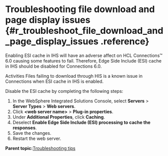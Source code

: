 # Troubleshooting file download and page display issues {#r_troubleshoot_file_download_and_page_display_issues .reference}

Enabling ESI cache in IHS will have an adverse affect on HCL Connections™ 6.0 causing some features to fail. Therefore, Edge Side Include \(ESI\) cache in IHS should be disabled for Connections 6.0.

Activities Files failing to download through HIS is a known issue in Connections when ESI cache in IHS is enabled.

Disable the ESI cache by completing the following steps:

1.  In the WebSphere Integrated Solutions Console, select **Servers** \> **Server Types** \> **Web servers**.
2.  Click **<web server name\>** \> **Plug-in properties**.
3.  Under **Additional Properties**, click **Caching**.
4.  Deselect **Enable Edge Side Include \(ESI\) processing to cache the responses**.
5.  Save the changes.
6.  Restart the web server.

**Parent topic:**[Troubleshooting tips](../troubleshoot/ts_c_ts_tips_overview.md)

